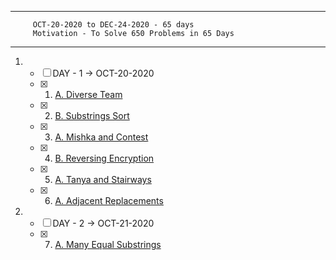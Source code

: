 ***
         OCT-20-2020 to DEC-24-2020 - 65 days
         Motivation - To Solve 650 Problems in 65 Days
***
1. - [ ] DAY - 1 -> OCT-20-2020
    - [x] 1. [A. Diverse Team](https://codeforces.com/contest/988/problem/A)
    - [x] 2. [B. Substrings Sort](https://codeforces.com/contest/988/problem/B)
    - [x] 3. [A. Mishka and Contest](https://codeforces.com/contest/999/problem/A)
    - [x] 4. [B. Reversing Encryption](https://codeforces.com/contest/999/problem/B)
    - [x] 5. [A. Tanya and Stairways](https://codeforces.com/contest/1005/problem/A)
    - [x] 6. [A. Adjacent Replacements](https://codeforces.com/contest/1006/problem/A)
    
2. - [ ] DAY - 2 -> OCT-21-2020
    - [x] 7. [A. Many Equal Substrings](https://codeforces.com/contest/1029/problem/A)
